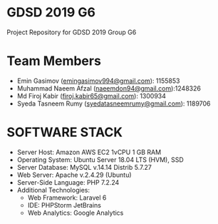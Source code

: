 # GDSD 2019 G6
Project Repository for GDSD 2019 Group G6

# Team Members
* Emin Gasimov (emingasimov994@gmail.com): 1155853
* Muhammad Naeem Afzal (naeemdon94@gmail.com):1248326
* Md Firoj Kabir (firoj.kabir65@gmail.com): 1300934
* Syeda Tasneem Rumy (syedatasneemrumy@gmail.com): 1189706

# SOFTWARE STACK
* Server Host: Amazon AWS EC2 1vCPU 1 GB RAM
* Operating System: Ubuntu Server 18.04 LTS (HVM), SSD
* Server Database: MySQL v.14.14 Distrib 5.7.27
* Web Server: Apache v.2.4.29 (Ubuntu)
* Server-Side Language: PHP 7.2.24
* Additional Technologies: 
    * Web Framework: Laravel 6
    * IDE:  PHPStorm JetBrains
    * Web Analytics: Google Analytics
